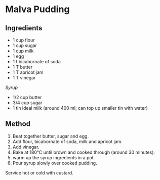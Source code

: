 # Malva Pudding

## Ingredients

- 1 cup flour
- 1 cup sugar
- 1 cup milk
- 1 egg
- 1 t bicabornate of soda
- 1 T butter
- 1 T apricot jam
- 1 T vinegar

_Syrup_

- 1/2 cup butter
- 3/4 cup sugar
- 1 tin ideal milk (around 400 ml; can top up smaller tin with water)

## Method

1. Beat together butter, sugar and egg.
2. Add flour, bicabornate of soda, milk and apricot jam.
3. Add vinegar.
4. Bake at 180°C until brown and cooked through (around 30 minutes).
5. warm up the syrup ingredients in a pot.
6. Pour syrup slowly over cooked pudding.

Service hot or cold with custard.
